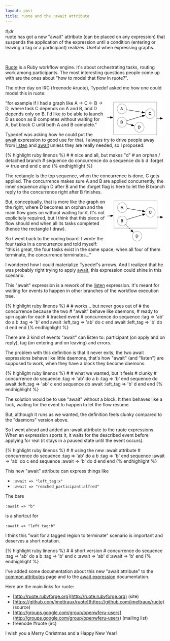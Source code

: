```yaml
---
layout: post
title: ruote and the :await attribute
---
```


_tl;dr_<br/>
ruote has got a new "await" attribute (can be placed on any expression) that suspends the application of the expression until a condition (entering or leaving a tag or a participant) realizes. Useful when expressing graphs.

&nbsp;

[Ruote](http://ruote.rubyforge.org) is a Ruby workflow engine. It's about orchestrating tasks, routing work among participants. The most interesting questions people come up with are the ones about "how to model that flow in ruote?".

The other day on IRC (freenode #ruote), Typedef asked me how one could model this in ruote:

<img src="images/2012-12-14-abcd.png" align="right" style="margin: 0;" />

"for example if I had a graph like A -> C <- B -> D, where task C depends on A and B, and D depends only on B. I'd like to be able to launch D as soon as B completes without waiting for A, but block C until both A and B complete."

Typedef was asking how he could put the [await](http://ruote.rubyforge.org/exp/await.html) expression to good use for that. I always try to drive people away from [listen](http://ruote.rubyforge.org/exp/listen.html) and [await](http://ruote.rubyforge.org/exp/await.html) unless they are really needed, so I proposed:

<div class="half-code">
{% highlight ruby linenos %}
#
# nice and all, but makes "d"
# an orphan / detached branch
#
sequence do
  concurrence do
    a
    sequence do
      b
      d :forget => true
    end
  end
  c
end
{% endhighlight %}
</div>

The rectangle is the top sequence, when the concurrence is done, C gets applied. The concurrence makes sure A and B are applied concurrently, the inner sequence align D after B and the :forget flag is here to let the B branch reply to the concurrence right after B finishes.

<img src="images/2012-12-14-abc_d.png" align="right" style="margin: 0;" />

But, conceptually, that is more like the graph on the right, where D becomes an orphan and the main flow goes on without waiting for it. It's not explicitely required, but I think that this piece of flow should end when all its tasks completed (hence the rectangle I draw).

So I went back to the coding board. I wrote the four tasks in a concurrence and told myself: "this is great, the four tasks exist in the same space, when all four of them terminate, the concurrence terminates..."

I wondered how I could materialize Typedef's arrows. And I realized that he was probably right trying to apply [await](http://ruote.rubyforge.org/exp/await.html), this expression could shine in this scenario.

This "await" expression is a rework of the [listen](http://ruote.rubyforge.org/exp/listen.html) expression. It's meant for waiting for events to happen in other branches of the workflow execution tree.

<div class="half-code-right">
{% highlight ruby linenos %}
#
# works... but never goes out of
# the concurrence because the two
# "await" behave like daemons,
# ready to spin again for each
# tracked event
#
concurrence do
  sequence :tag => 'ab' do
    a
    b :tag => 'b'
  end
  await :left_tag => 'ab' do
    c
  end
  await :left_tag => 'b' do
    d
  end
end
{% endhighlight %}
</div>

There are 3 kind of events "await" can listen to: participant (on apply and on reply), tag (on entering and on leaving) and errors.

The problem with this definition is that it never exits, the two await expressions behave like little daemons, that's how "await" (and "listen") are supposed to work, when they have a block they become daemons.

<div class="half-code">
{% highlight ruby linenos %}
#
# what we wanted, but it feels
# clunky
#
concurrence do
  sequence :tag => 'ab' do
    a
    b :tag => 'b'
  end
  sequence do
    await :left_tag => 'ab'
    c
  end
  sequence do
    await :left_tag => 'b'
    d
  end
end
{% endhighlight %}
</div>

The solution would be to use "await" without a block. It then behaves like a lock, waiting for the event to happen to let the flow resume.

But, although it runs as we wanted, the definition feels clunky compared to the "daemons" version above.

So I went ahead and added an :await attribute to the ruote expressions. When an expression sports it, it waits for the described event before applying for real (it stays in a paused state until the event occurs).

<div class="half-code-right">
{% highlight ruby linenos %}
#
# using the new :await attribute
#
concurrence do
  sequence :tag => 'ab' do
    a
    b :tag => 'b'
  end
  sequence :await => 'ab' do
    c
  end
  sequence :await => 'b' do
    d
  end
end
{% endhighlight %}
</div>


This new "await" attribute can express things like

* ```:await => "left_tag:x"```
* ```:await => "reached_participant:alfred"```

The bare

```:await => "b"```

is a shortcut for

```:await => "left_tag:b"```

I think this "wait for a tagged region to terminate" scenario is important and deserves a short notation.

<div class="half-code">
{% highlight ruby linenos %}
#
# short version
#
concurrence do
  sequence :tag => 'ab' do
    a
    b :tag => 'b'
  end
  c :await => 'ab'
  d :await => 'b'
end
{% endhighlight %}
</div>

I've added some documentation about this new "await attribute" to the [common attributes](http://ruote.rubyforge.org/common_attributes.html) page and to the [await expression](http://ruote.rubyforge.org/exp/await.html) documentation.

Here are the main links for ruote:

* [http://ruote.rubyforge.org](http://ruote.rubyforge.org) (site)
* [https://github.com/jmettraux/ruote](https://github.com/jmettraux/ruote) (source)
* [http://groups.google.com/group/openwferu-users](http://groups.google.com/group/openwferu-users) (mailing list)
* freenode #ruote (irc)

I wish you a Merry Christmas and a Happy New Year!

